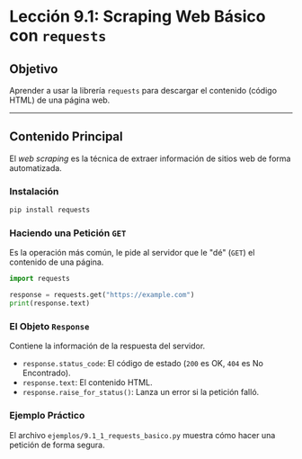 # Lección 9.1: Scraping Web Básico con `requests`

## Objetivo

Aprender a usar la librería `requests` para descargar el contenido (código HTML) de una página web.

---

## Contenido Principal

El *web scraping* es la técnica de extraer información de sitios web de forma automatizada.

### Instalación

```bash
pip install requests
```

### Haciendo una Petición `GET`

Es la operación más común, le pide al servidor que le "dé" (`GET`) el contenido de una página.

```python
import requests

response = requests.get("https://example.com")
print(response.text)
```

### El Objeto `Response`

Contiene la información de la respuesta del servidor.

* `response.status_code`: El código de estado (`200` es OK, `404` es No Encontrado).
* `response.text`: El contenido HTML.
* `response.raise_for_status()`: Lanza un error si la petición falló.

### Ejemplo Práctico

El archivo `ejemplos/9.1_1_requests_basico.py` muestra cómo hacer una petición de forma segura.

